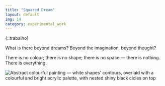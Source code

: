 ```yaml
---
title: "Squared Dream"
layout: default
img: 14
category: experimental_work
---
```


{:.trabalho}

What is there beyond dreams? Beyond the imagination, beyond thought?

There is no colour; there is no shape; there is no space — there is nothing. There is everything.

![Abstract colourful painting — white shapes' contours, overlaid with a colourful and bright acrylic palette, with nested shiny black cicles on top]({{site.baseurl}}/assets/images/14.png "Squared Dreams — what is our imagination's limit?")